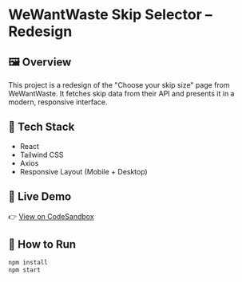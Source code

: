 # WeWantWaste Skip Selector – Redesign

## 🖼 Overview
This project is a redesign of the "Choose your skip size" page from WeWantWaste. It fetches skip data from their API and presents it in a modern, responsive interface.

## 🚀 Tech Stack
- React
- Tailwind CSS
- Axios
- Responsive Layout (Mobile + Desktop)

## 🔗 Live Demo
👉 [View on CodeSandbox](https://codesandbox.io/...)

## 📁 How to Run
```bash
npm install
npm start
